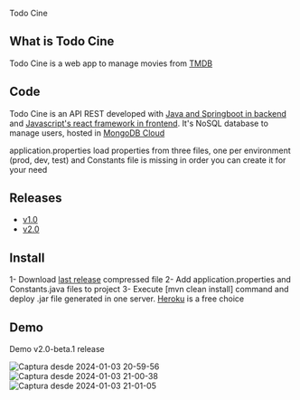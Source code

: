 Todo Cine

## What is Todo Cine

Todo Cine is a web app to manage movies from [TMDB](https://www.themoviedb.org/) 

## Code

Todo Cine is an API REST developed with [Java and Springboot in backend](https://github.com/abeltran10/todocine_backend) and [Javascript's react framework in frontend](https://github.com/abeltran10/todo_cine_frontend). It's NoSQL database to manage users, hosted in [MongoDB Cloud](https://cloud.mongodb.com/)


application.properties load properties from three files, one per environment (prod, dev, test) and Constants file is missing in order you can create it for your need

## Releases

- [v1.0](https://github.com/abeltran10/todocine_backend/releases/tag/v1.0)
- [v2.0](https://github.com/abeltran10/todocine_backend/releases/tag/v2.0)

## Install

1- Download [last release](https://github.com/abeltran10/todocine_backend/releases/tag/v2.0) compressed file 
2- Add application.properties and Constants.java files to project
3- Execute [mvn clean install] command and deploy .jar file generated in one server. [Heroku](https://heroku.com) is a free choice

## Demo

Demo v2.0-beta.1 release

![Captura desde 2024-01-03 20-59-56](https://github.com/abeltran10/todocine_backend/assets/44783052/b0817c86-ba84-4bda-bef3-7ca6b3eb2eb5)
![Captura desde 2024-01-03 21-00-38](https://github.com/abeltran10/todocine_backend/assets/44783052/ab390a81-2837-43d7-976e-53c3968f8fee)
![Captura desde 2024-01-03 21-01-05](https://github.com/abeltran10/todocine_backend/assets/44783052/9696ebdc-3bc5-4e60-9993-57b096c8087a)


